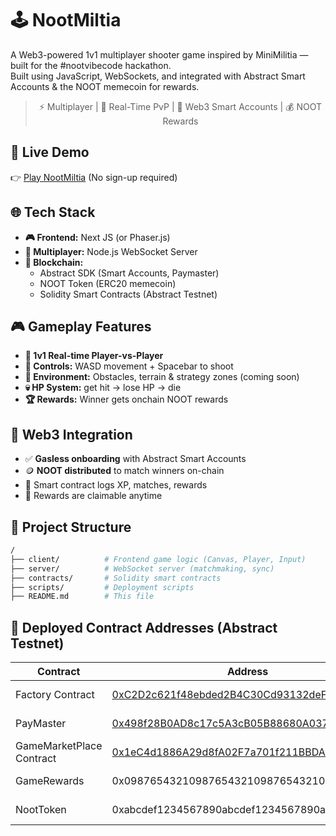 
# 🕹️ NootMiltia

A Web3-powered 1v1 multiplayer shooter game inspired by MiniMilitia — built for the #nootvibecode hackathon.  
Built using JavaScript, WebSockets, and integrated with Abstract Smart Accounts & the NOOT memecoin for rewards.

<div align="center">
  
> ⚡ Multiplayer | 🔫 Real-Time PvP | 🧠 Web3 Smart Accounts | 💰 NOOT Rewards

</div>

## 🚀 Live Demo

👉 [Play NootMiltia](https://your-deployed-game-link.com) (No sign-up required)

## 🌐 Tech Stack

- **🎮 Frontend:** Next JS (or Phaser.js)
- **🔁 Multiplayer:** Node.js WebSocket Server
- **🔗 Blockchain:**
  - Abstract SDK (Smart Accounts, Paymaster)
  - NOOT Token (ERC20 memecoin)
  - Solidity Smart Contracts (Abstract Testnet)

## 🎮 Gameplay Features

- **👤 1v1 Real-time Player-vs-Player**
- **🎯 Controls:** WASD movement + Spacebar to shoot
- **🧱 Environment:** Obstacles, terrain & strategy zones (coming soon)
- **💀 HP System:** get hit → lose HP → die
- **🏆 Rewards:** Winner gets onchain NOOT rewards

## 🔗 Web3 Integration

- ✅ **Gasless onboarding** with Abstract Smart Accounts
- 🪙 **NOOT distributed** to match winners on-chain
- 📜 Smart contract logs XP, matches, rewards
- 🧾 Rewards are claimable anytime

## 📁 Project Structure

```bash
/
├── client/          # Frontend game logic (Canvas, Player, Input)
├── server/          # WebSocket server (matchmaking, sync)
├── contracts/       # Solidity smart contracts
├── scripts/         # Deployment scripts
├── README.md        # This file
```

## 🔐 Deployed Contract Addresses (Abstract Testnet)

| Contract | Address | Network |
|----------|---------|---------|
| Factory Contract | [0xC2D2c621f48ebded2B4C30Cd93132deFc3D8Ef09](https://explorer.testnet.abs.xyz/address/0xC2D2c621f48ebded2B4C30Cd93132deFc3D8Ef09) | Abstract Testnet |
| PayMaster | [0x498f28B0AD8c17c5A3cB05B88680A03726933D0F](https://explorer.testnet.abs.xyz/address/0x498f28B0AD8c17c5A3cB05B88680A03726933D0F) | Abstract Testnet |
| GameMarketPlace Contract | [0x1eC4d1886A29d8fA02F7a701f211BBDA41CF502F](https://explorer.testnet.abs.xyz/address/0x1eC4d1886A29d8fA02F7a701f211BBDA41CF502F) | Abstract Testnet |
| GameRewards | 0x0987654321098765432109876543210987654321 | Abstract Testnet |
| NootToken | 0xabcdef1234567890abcdef1234567890abcdef12 | Abstract Testnet |
